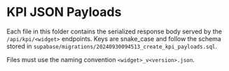 # KPI JSON Payloads

Each file in this folder contains the serialized response body served by the
`/api/kpi/<widget>` endpoints.  Keys are snake_case and follow the schema stored
in `supabase/migrations/20240930094513_create_kpi_payloads.sql`.

Files must use the naming convention `<widget>_v<version>.json`.

